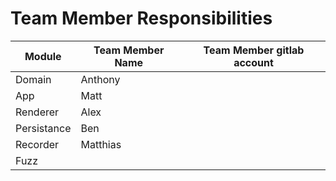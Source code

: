 # Team Member Responsibilities

| Module      | Team Member Name | Team Member gitlab account |
| ----------- | ---------------- | -------------------------- |
| Domain      |      Anthony            |                            |
| App         |      Matt            |                            |
| Renderer    |        Alex          |                            |
| Persistance |          Ben        |                            |
| Recorder    |          Matthias        |                            |
| Fuzz        |                  |                            |
